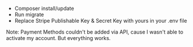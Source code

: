 - Composer install/update
- Run migrate
- Replace Stripe Publishable Key & Secret Key with yours in your .env file

Note: Payment Methods couldn't be added via API, cause I wasn't able to activate my account. But everything works.
